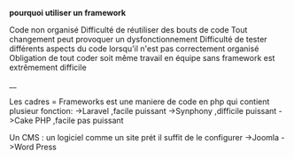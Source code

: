 **pourquoi utiliser un framework**

Code non organisé
Difficulté de réutiliser des bouts de code
Tout changement peut provoquer un dysfonctionnement
Difficulté de tester différents aspects du code lorsqu'il n'est pas correctement organisé
Obligation de tout coder soit même
travail en équipe sans framework est extrêmement difficile

__

Les cadres = Frameworks est une maniere de code en php qui contient plusieur fonction:
 ->Laravel     ,facile puissant
 ->Synphony ,difficile puissant
 ->Cake PHP ,facile pas puissant
 
Un CMS : un logiciel comme un site prét il suffit de le configurer
->Joomla
->Word Press